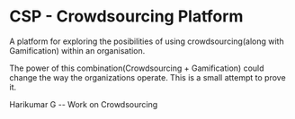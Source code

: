 CSP - Crowdsourcing Platform
============================

A platform for exploring the posibilities of using crowdsourcing(along with Gamification) within an organisation.

The power of this combination(Crowdsourcing + Gamification) could change the way the organizations operate. This is a small attempt to prove it.


Harikumar G
-- Work on Crowdsourcing
